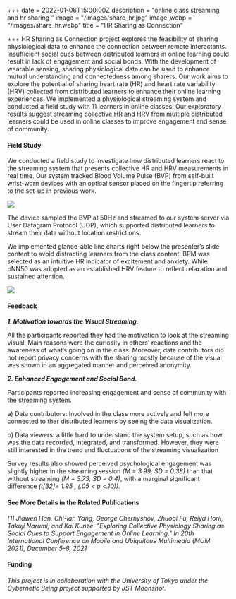 +++
date = 2022-01-06T15:00:00Z
description = "online class streaming and hr sharing "
image = "/images/share_hr.jpg"
image_webp = "/images/share_hr.webp"
title = "HR Sharing as Connection"

+++
HR Sharing as Connection project explores the feasibility of sharing physiological data to enhance the connection between remote interactants. Insufficient social cues between distributed learners in online learning could result in lack of engagement and social bonds. With the development of wearable sensing, sharing physiological data can be used to enhance mutual understanding and connectedness among sharers. Our work aims to explore the potential of sharing heart rate (HR) and heart rate variability (HRV) collected from distributed learners to enhance their online learning experiences. We implemented a physiological streaming system and conducted a field study with 11 learners in online classes.  Our exploratory results suggest streaming collective HR and HRV from multiple distributed learners could be used in online classes to improve engagement and sense of community.

#### Field Study

We conducted a field study to investigate how distributed learners react to the streaming system that presents collective HR and HRV measurements in real time. Our system tracked Blood Volume Pulse (BVP) from self-built wrist-worn devices with an optical sensor placed on the fingertip referring to the set-up in previous work.

![](/images/device-1.jpg)

The device sampled the BVP at 50Hz and streamed to our system server via User Datagram Protocol (UDP), which supported distributed learners to stream their data without location restrictions.

We implemented glance-able line charts right below the presenter’s slide content  to avoid distracting learners from the class content. BPM was selected as an intuitive HR indicator of excitement and anxiety. While pNN50 was adopted as an established HRV feature to reflect relaxation and sustained attention.

![](/images/streaming.jpg)

#### Feedback

**_1. Motivation towards the Visual Streaming._**

All the participants reported they had the motivation to look at the streaming visual. Main reasons were the curiosity in others' reactions and the awareness of what’s going on in the class. Moreover, data contributors did not report privacy concerns with the sharing mostly because of the visual was shown in an aggregated manner and perceived anonymity.

**_2. Enhanced Engagement and Social Bond._**

Participants reported increasing engagement and sense of community with the streaming system.

a) Data contributors: Involved in the class more actively and felt more connected to ther distributed learners by seeing the data visualization.

b) Data viewers: a little hard to understand the system setup, such as how was the data recorded, integrated, and transformed. However, they were still interested in the trend and fluctuations of the streaming visualization

Survey results also showed perceived psychological engagement was slightly higher in the streaming session _(M = 3.99, SD = 0.38)_ than that without streaming _(M = 3.73, SD = 0.4)_, with a marginal significant difference _(t\[32\]= 1.95 , (.05 < p <.10))_.

#### See More Details in the Related Publications

_\[1\]_ _Jiawen Han, Chi-lan Yang, George Chernyshov, Zhuoqi Fu, Reiya Horii, Takuji Narumi, and Kai Kunze. "Exploring Collective Physiology Sharing as Social Cues to Support Engagement in Online Learning." In 20th International Conference on Mobile and Ubiquitous Multimedia (MUM 2021), December 5–8, 2021_

#### Funding

###### _This project is in collaboration with the University of Tokyo under the Cybernetic Being project supported by JST Moonshot._
